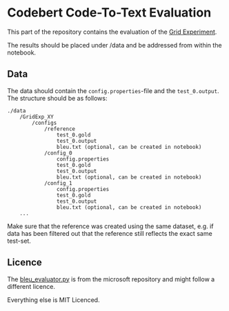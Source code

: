 # Codebert Code-To-Text Evaluation

This part of the repository contains the evaluation of the [Grid Experiment](../GridExperiment).

The results should be placed under /data and be addressed from within the notebook. 

## Data 

The data should contain the `config.properties`-file and the `test_0.output`.
The structure should be as follows: 

```
./data
    /GridExp_XY
        /configs
            /reference
                test_0.gold
                test_0.output
                bleu.txt (optional, can be created in notebook)
            /config_0
                config.properties
                test_0.gold
                test_0.output
                bleu.txt (optional, can be created in notebook)
            /config_1
                config.properties
                test_0.gold
                test_0.output
                bleu.txt (optional, can be created in notebook)
    ...
```

Make sure that the reference was created using the same dataset, 
e.g. if data has been filtered out that the reference still reflects the exact same test-set.

## Licence

The [bleu_evaluator.py](bleu_evaluator.py) is from the microsoft repository and might follow a different licence.

Everything else is MIT Licenced.